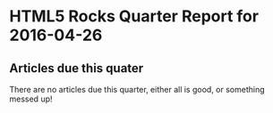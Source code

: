 HTML5 Rocks Quarter Report for 2016-04-26
=========================================

Articles due this quater
------------------------

There are no articles due this quarter, either all is good, or something messed up!

